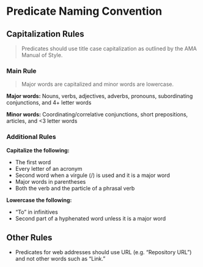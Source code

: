# Predicate Naming Convention

## Capitalization Rules

> Predicates should use title case capitalization as outlined by the AMA Manual of Style. 

### Main Rule

> Major words are capitalized and minor words are lowercase.

**Major words:** Nouns, verbs, adjectives, adverbs, pronouns, subordinating conjunctions, and 4+ letter words

**Minor words:** Coordinating/correlative conjunctions, short prepositions, articles, and <3 letter words

### Additional Rules

**Capitalize the following:**
* The first word
* Every letter of an acronym
* Second word when a virgule (/) is used and it is a major word
* Major words in parentheses
* Both the verb and the particle of a phrasal verb

**Lowercase the following:**
* “To” in infinitives
* Second part of a hyphenated word unless it is a major word

## Other Rules
    
* Predicates for web addresses should use URL (e.g. “Repository URL”) and not other words such as “Link.”

